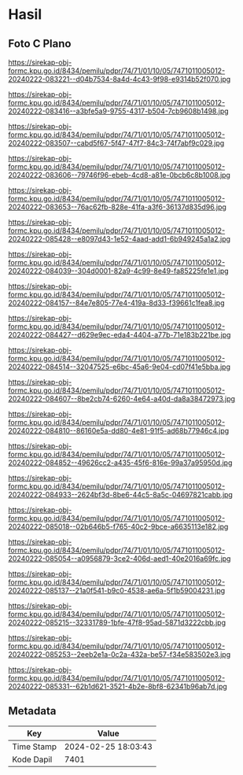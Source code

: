 # Hasil

## Foto C Plano

https://sirekap-obj-formc.kpu.go.id/8434/pemilu/pdpr/74/71/01/10/05/7471011005012-20240222-083221--d04b7534-8a4d-4c43-9f98-e9314b52f070.jpg

https://sirekap-obj-formc.kpu.go.id/8434/pemilu/pdpr/74/71/01/10/05/7471011005012-20240222-083416--a3bfe5a9-9755-4317-b504-7cb9608b1498.jpg

https://sirekap-obj-formc.kpu.go.id/8434/pemilu/pdpr/74/71/01/10/05/7471011005012-20240222-083507--cabd5f67-5f47-47f7-84c3-74f7abf9c029.jpg

https://sirekap-obj-formc.kpu.go.id/8434/pemilu/pdpr/74/71/01/10/05/7471011005012-20240222-083606--79746f96-ebeb-4cd8-a81e-0bcb6c8b1008.jpg

https://sirekap-obj-formc.kpu.go.id/8434/pemilu/pdpr/74/71/01/10/05/7471011005012-20240222-083653--76ac62fb-828e-41fa-a3f6-36137d835d96.jpg

https://sirekap-obj-formc.kpu.go.id/8434/pemilu/pdpr/74/71/01/10/05/7471011005012-20240222-085428--e8097d43-1e52-4aad-add1-6b949245a1a2.jpg

https://sirekap-obj-formc.kpu.go.id/8434/pemilu/pdpr/74/71/01/10/05/7471011005012-20240222-084039--304d0001-82a9-4c99-8e49-fa85225fe1e1.jpg

https://sirekap-obj-formc.kpu.go.id/8434/pemilu/pdpr/74/71/01/10/05/7471011005012-20240222-084157--84e7e805-77e4-419a-8d33-f39661c1fea8.jpg

https://sirekap-obj-formc.kpu.go.id/8434/pemilu/pdpr/74/71/01/10/05/7471011005012-20240222-084427--d629e9ec-eda4-4404-a77b-71e183b221be.jpg

https://sirekap-obj-formc.kpu.go.id/8434/pemilu/pdpr/74/71/01/10/05/7471011005012-20240222-084514--32047525-e6bc-45a6-9e04-cd07f41e5bba.jpg

https://sirekap-obj-formc.kpu.go.id/8434/pemilu/pdpr/74/71/01/10/05/7471011005012-20240222-084607--8be2cb74-6260-4e64-a40d-da8a38472973.jpg

https://sirekap-obj-formc.kpu.go.id/8434/pemilu/pdpr/74/71/01/10/05/7471011005012-20240222-084810--86160e5a-dd80-4e81-91f5-ad68b77946c4.jpg

https://sirekap-obj-formc.kpu.go.id/8434/pemilu/pdpr/74/71/01/10/05/7471011005012-20240222-084852--49626cc2-a435-45f6-816e-99a37a95950d.jpg

https://sirekap-obj-formc.kpu.go.id/8434/pemilu/pdpr/74/71/01/10/05/7471011005012-20240222-084933--2624bf3d-8be6-44c5-8a5c-04697821cabb.jpg

https://sirekap-obj-formc.kpu.go.id/8434/pemilu/pdpr/74/71/01/10/05/7471011005012-20240222-085018--02b646b5-f765-40c2-9bce-a6635113e182.jpg

https://sirekap-obj-formc.kpu.go.id/8434/pemilu/pdpr/74/71/01/10/05/7471011005012-20240222-085054--a0956879-3ce2-406d-aed1-40e2016a69fc.jpg

https://sirekap-obj-formc.kpu.go.id/8434/pemilu/pdpr/74/71/01/10/05/7471011005012-20240222-085137--21a0f541-b9c0-4538-ae6a-5f1b59004231.jpg

https://sirekap-obj-formc.kpu.go.id/8434/pemilu/pdpr/74/71/01/10/05/7471011005012-20240222-085215--32331789-1bfe-47f8-95ad-5871d3222cbb.jpg

https://sirekap-obj-formc.kpu.go.id/8434/pemilu/pdpr/74/71/01/10/05/7471011005012-20240222-085253--2eeb2e1a-0c2a-432a-be57-f34e583502e3.jpg

https://sirekap-obj-formc.kpu.go.id/8434/pemilu/pdpr/74/71/01/10/05/7471011005012-20240222-085331--62b1d621-3521-4b2e-8bf8-62341b96ab7d.jpg


## Metadata

| Key        | Value               |
| ---------- | ------------------- |
| Time Stamp | 2024-02-25 18:03:43 |
| Kode Dapil | 7401                |



